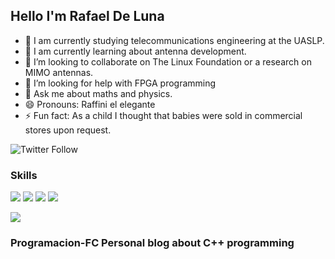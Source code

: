 ## Hello I'm Rafael De Luna    

<!-- *RDLL/RDLL** is a ✨ _special_ ✨ repository because its `README.md` (this file) appears on your GitHub profile. -->

- :memo: I am currently studying telecommunications engineering at the UASLP.
- :satellite: I am currently learning about antenna development.
- 👯 I’m looking to collaborate on The Linux Foundation or a research on MIMO antennas.
- 🤔 I’m looking for help with FPGA programming
- 💬 Ask me about maths and physics.
- 😄 Pronouns: Raffini el elegante
- ⚡ Fun fact: As a child I thought that babies were sold in commercial stores upon request.


![Twitter Follow](https://img.shields.io/twitter/follow/nauzdeluna?color=1DA1F2&logo=Twitter&style=for-the-badge) 


### Skills
<img src="https://img.shields.io/badge/c%20-%2300599C.svg?&style=for-the-badge&logo=c&logoColor=white"> <img src="https://img.shields.io/badge/c++%20-%2300599C.svg?&style=for-the-badge&logo=c%2B%2B&logoColor=white"> <img src="https://img.shields.io/badge/dart-%230175C2.svg?&style=for-the-badge&logo=dart&logoColor=white"> <img src="https://img.shields.io/badge/Flutter%20-%2302569B.svg?&style=for-the-badge&logo=Flutter&logoColor=white">

<img src="https://github-readme-stats.vercel.app/api?username=rdll&&show_icons=true&title_color=ffffff&icon_color=bb2acf&text_color=daf7dc&bg_color=103050">

### Programacion-FC Personal blog about C++ programming

<!-- BLOG-POST-LIST:START -->
<!-- BLOG-POST-LIST:END -->
